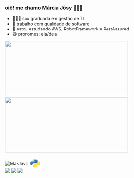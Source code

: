 ### oiê! me chamo Márcia Jôsy 👩🏻‍💻

- 👩🏻‍🎓 sou graduada em gestão de TI
- 🔭 trabalho com qualidade de software
- 🌱 estou estudando AWS, RobotFramework e RestAssured
- 😄 pronomes: ela/dela


<div display = "flex ">
 <img height= 180px width= 400px src ='https://github-readme-stats.vercel.app/api?username=marciajosy&count_private=true&show_icons=true&show_icons=true&theme=dracula'>
 <img height= 180px width= 400px  src ='https://github-readme-stats.vercel.app/api/top-langs/?username=marciajosy&repo=github-readme-stats&count_private=true&show_icons=true&show_icons=true&theme=dracula&layout=compact'>
</div>
   
  <div style="display: inline_block"><br>    
  <img align="center" alt="MJ-Java" height="30" width="40" src="https://cdn.jsdelivr.net/gh/devicons/devicon/icons/java/java-original-wordmark.svg" />
  <img align="center" alt="MJ-Python" height="30" width="40" src="https://raw.githubusercontent.com/devicons/devicon/master/icons/python/python-original.svg">
</div>
  
  
 <div> 
  <a href="https://instagram.com/marjozao" target="_blank"><img src="https://img.shields.io/badge/-Instagram-%23E4405F?style=for-the-badge&logo=instagram&logoColor=white" target="_blank"></a>
  <a href = "mailto:marciajosyss@gmail.com"><img src="https://img.shields.io/badge/-Gmail-%23333?style=for-the-badge&logo=gmail&logoColor=white" target="_blank"></a>
  <a href="https://www.linkedin.com/in/marciajosy" target="_blank"><img src="https://img.shields.io/badge/-LinkedIn-%230077B5?style=for-the-badge&logo=linkedin&logoColor=white" target="_blank"></a>    
